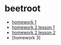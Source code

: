# beetroot
* [homework 1](https://Alexsandr-s.github.io/homework_01/index.html)
 * [homework 2 lesson 1](https://Alexsandr-s.github.io/homework_02/lesson_1/index.html)
  * [homework 2 lesson 2](https://Alexsandr-s.github.io/homework_02/lesson_2/index.html)
   * [homework 3]
